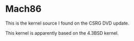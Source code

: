 # Mach86

This is the kernel source I found on the CSRG DVD update.

This kernel is apparently based on the 4.3BSD kernel.


